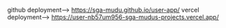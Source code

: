github deployment--> https://sga-mudu.github.io/user-app/
vercel deployment--> https://user-nb57um956-sga-mudus-projects.vercel.app/
